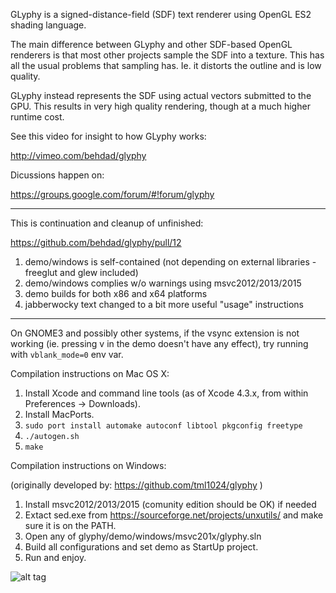 GLyphy is a signed-distance-field (SDF) text renderer using OpenGL ES2 shading language.

The main difference between GLyphy and other SDF-based OpenGL renderers is that most other projects sample the SDF into a texture. This has all the usual problems that sampling has. Ie. it distorts the outline and is low quality.

GLyphy instead represents the SDF using actual vectors submitted to the GPU. This results in very high quality rendering, though at a much higher runtime cost.

See this video for insight to how GLyphy works:

http://vimeo.com/behdad/glyphy

Dicussions happen on:

https://groups.google.com/forum/#!forum/glyphy


----------------------------------------------------------------------

This is continuation and cleanup of unfinished:

https://github.com/behdad/glyphy/pull/12

1. demo/windows is self-contained (not depending on external libraries - freeglut and glew included)
2. demo/windows complies w/o warnings using msvc2012/2013/2015
3. demo builds for both x86 and x64 platforms
4. jabberwocky text changed to a bit more useful "usage" instructions

----------------------------------------------------------------------

On GNOME3 and possibly other systems, if the vsync extension is not working (ie. pressing v in the demo doesn't have any effect), try running with `vblank_mode=0` env var.

Compilation instructions on Mac OS X:

1. Install Xcode and command line tools (as of Xcode 4.3.x, from
   within Preferences -> Downloads).
2. Install MacPorts.
3. `sudo port install automake autoconf libtool pkgconfig freetype`
4. `./autogen.sh`
5. `make`

Compilation instructions on Windows:

(originally developed by: https://github.com/tml1024/glyphy )
1. Install msvc2012/2013/2015 (comunity edition should be OK) if needed
2. Extact sed.exe from https://sourceforge.net/projects/unxutils/ and make sure it is on the PATH.
3. Open any of glyphy/demo/windows/msvc201x/glyphy.sln
4. Build all configurations and set demo as StartUp project.
5. Run and enjoy.

![alt tag](https://github.com/leok7v/glyphy/blob/master/demo/windows/glyphy.png)

